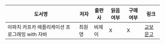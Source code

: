 
| 도서명                          | 저자  | 출판사 | 읽음여부 | 구매여부 | 링크                                                           |
| ---------------------------- | --- | --- | ---- | ---- | ------------------------------------------------------------ |
| 아파치 카프카 애플리케이션 프로그래밍 with 자바 | 최원영 | 비제이 | X    | X    | [교보문고](https://product.kyobobook.co.kr/detail/S000001842177) |

